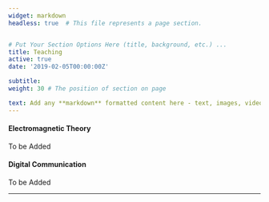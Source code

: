 ```yaml
---
widget: markdown
headless: true  # This file represents a page section.


# Put Your Section Options Here (title, background, etc.) ...
title: Teaching
active: true
date: '2019-02-05T00:00:00Z'

subtitle:
weight: 30 # The position of section on page

text: Add any **markdown** formatted content here - text, images, videos, galleries - and even HTML code!
---
```



 #### Electromagnetic Theory
To be Added


 #### Digital Communication
To be Added


---